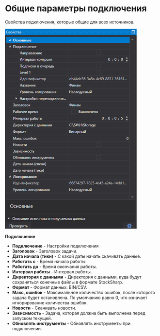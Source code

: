 # Общие параметры подключения

Свойства подключения, которые общие для всех источников.

![hydra settings connectionparams](../../../images/hydra_settings_connectionparams.png)

**Подключение**

- **Подключение** \- Настройки подключения
- **Заголовок** \- Заголовок задачи.
- **Дата начала (тики)** \- С какой даты начать скачивать данные.
- **Работать с** \- Время начала работы.
- **Работать до** \- Время окончания работы.
- **Интервал работы** \- Интервал работы.
- **Директория с данными** \- Директория с данными, куда будут сохраняться конечные файлы в формате StockSharp.
- **Формат** \- Формат данных: BIN\/CSV.
- **Макс, ошибок** \- Максимальное количество ошибок, после которого задача будет остановлена. По умолчанию равно 0, что означает игнорирование количества ошибок.
- **Новости** \- Скачивать новости.
- **Зависимость** \- Задача, которая должна быть выполнена перед запуском текущей.
- **Обновлять инструменты** \- Обновлять инструменты при подключении.
